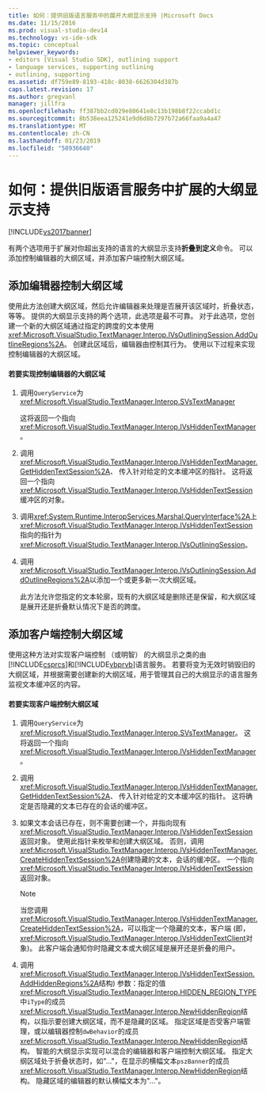 ```yaml
---
title: 如何：提供旧版语言服务中的展开大纲显示支持 |Microsoft Docs
ms.date: 11/15/2016
ms.prod: visual-studio-dev14
ms.technology: vs-ide-sdk
ms.topic: conceptual
helpviewer_keywords:
- editors [Visual Studio SDK], outlining support
- language services, supporting outlining
- outlining, supporting
ms.assetid: df759e89-8193-418c-8038-6626304d387b
caps.latest.revision: 17
ms.author: gregvanl
manager: jillfra
ms.openlocfilehash: ff387bb2cd029e80641e8c13b198b8f22ccabd1c
ms.sourcegitcommit: 8b538eea125241e9d6d8b7297b72a66faa9a4a47
ms.translationtype: MT
ms.contentlocale: zh-CN
ms.lasthandoff: 01/23/2019
ms.locfileid: "58936640"
---
```

# <a name="how-to-provide-expanded-outlining-support-in-a-legacy-language-service"></a>如何：提供旧版语言服务中扩展的大纲显示支持
[!INCLUDE[vs2017banner](../../includes/vs2017banner.md)]

有两个选项用于扩展对你超出支持的语言的大纲显示支持**折叠到定义**命令。 可以添加控制编辑器的大纲区域，并添加客户端控制大纲区域。  
  
## <a name="adding-editor-controlled-outline-regions"></a>添加编辑器控制大纲区域  
 使用此方法创建大纲区域，然后允许编辑器来处理是否展开该区域时，折叠状态，等等。 提供的大纲显示支持的两个选项，此选项是最不可靠。 对于此选项，您创建一个新的大纲区域通过指定的跨度的文本使用<xref:Microsoft.VisualStudio.TextManager.Interop.IVsOutliningSession.AddOutlineRegions%2A>。 创建此区域后，编辑器由控制其行为。 使用以下过程来实现控制编辑器的大纲区域。  
  
#### <a name="to-implement-an-editor-controlled-outline-region"></a>若要实现控制编辑器的大纲区域  
  
1.  调用`QueryService`为 <xref:Microsoft.VisualStudio.TextManager.Interop.SVsTextManager>  
  
     这将返回一个指向<xref:Microsoft.VisualStudio.TextManager.Interop.IVsHiddenTextManager>。  
  
2.  调用<xref:Microsoft.VisualStudio.TextManager.Interop.IVsHiddenTextManager.GetHiddenTextSession%2A>、 传入针对给定的文本缓冲区的指针。 这将返回一个指向<xref:Microsoft.VisualStudio.TextManager.Interop.IVsHiddenTextSession>缓冲区的对象。  
  
3.  调用<xref:System.Runtime.InteropServices.Marshal.QueryInterface%2A>上<xref:Microsoft.VisualStudio.TextManager.Interop.IVsHiddenTextSession>指向的指针为<xref:Microsoft.VisualStudio.TextManager.Interop.IVsOutliningSession>。  
  
4.  调用<xref:Microsoft.VisualStudio.TextManager.Interop.IVsOutliningSession.AddOutlineRegions%2A>以添加一个或更多新一次大纲区域。  
  
     此方法允许您指定的文本轮廓，现有的大纲区域是删除还是保留，和大纲区域是展开还是折叠默认情况下是否的跨度。  
  
## <a name="adding-client-controlled-outline-regions"></a>添加客户端控制大纲区域  
 使用这种方法对实现客户端控制 （或明智） 的大纲显示之类的由[!INCLUDE[csprcs](../../includes/csprcs-md.md)]和[!INCLUDE[vbprvb](../../includes/vbprvb-md.md)]语言服务。 若要将变为无效时销毁旧的大纲区域，并根据需要创建新的大纲区域，用于管理其自己的大纲显示的语言服务监视文本缓冲区的内容。  
  
#### <a name="to-implement-a-client-controlled-outline-region"></a>若要实现客户端控制大纲区域  
  
1.  调用`QueryService`为<xref:Microsoft.VisualStudio.TextManager.Interop.SVsTextManager>。 这将返回一个指向<xref:Microsoft.VisualStudio.TextManager.Interop.IVsHiddenTextManager>。  
  
2.  调用<xref:Microsoft.VisualStudio.TextManager.Interop.IVsHiddenTextManager.GetHiddenTextSession%2A>、 传入针对给定的文本缓冲区的指针。 这将确定是否隐藏的文本已存在的会话的缓冲区。  
  
3.  如果文本会话已存在，则不需要创建一个，并指向现有<xref:Microsoft.VisualStudio.TextManager.Interop.IVsHiddenTextSession>返回对象。 使用此指针来枚举和创建大纲区域。 否则，调用<xref:Microsoft.VisualStudio.TextManager.Interop.IVsHiddenTextManager.CreateHiddenTextSession%2A>创建隐藏的文本，会话的缓冲区。 一个指向<xref:Microsoft.VisualStudio.TextManager.Interop.IVsHiddenTextSession>返回对象。  
  
    > [!NOTE]
    >  当您调用<xref:Microsoft.VisualStudio.TextManager.Interop.IVsHiddenTextManager.CreateHiddenTextSession%2A>，可以指定一个隐藏的文本，客户端 (即，<xref:Microsoft.VisualStudio.TextManager.Interop.IVsHiddenTextClient>对象)。 此客户端会通知你时隐藏文本或大纲区域是展开还是折叠的用户。  
  
4.  调用<xref:Microsoft.VisualStudio.TextManager.Interop.IVsHiddenTextSession.AddHiddenRegions%2A>结构) 参数：指定的值<xref:Microsoft.VisualStudio.TextManager.Interop.HIDDEN_REGION_TYPE>中`iType`的成员<xref:Microsoft.VisualStudio.TextManager.Interop.NewHiddenRegion>结构，以指示要创建大纲区域，而不是隐藏的区域。 指定区域是否受客户端管理，或以编辑器控制`dwBehavior`的成员<xref:Microsoft.VisualStudio.TextManager.Interop.NewHiddenRegion>结构。 智能的大纲显示实现可以混合的编辑器和客户端控制大纲区域。 指定大纲区域处于折叠状态时，如"..."，在显示的横幅文本`pszBanner`的成员<xref:Microsoft.VisualStudio.TextManager.Interop.NewHiddenRegion>结构。 隐藏区域的编辑器的默认横幅文本为"..."。
